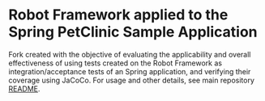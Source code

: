 # Robot Framework applied to the Spring PetClinic Sample Application

Fork created with the objective of evaluating the applicability and overall effectiveness of using tests created on the Robot Framework as integration/acceptance tests of an Spring application, and verifying their coverage using JaCoCo. For usage and other details, see main repository [README](https://github.com/spring-projects/spring-petclinic/blob/master/readme.md).
